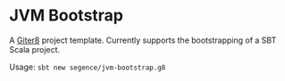 JVM Bootstrap
=============

A [Giter8](http://www.foundweekends.org/giter8) project template.
Currently supports the bootstrapping of a SBT Scala project.

Usage: `sbt new segence/jvm-bootstrap.g8`
